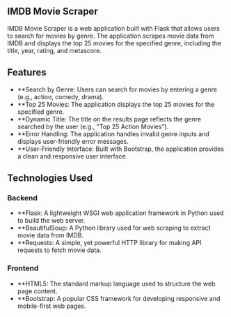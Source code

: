 ## IMDB Movie Scraper

IMDB Movie Scraper is a web application built with Flask that allows users to search for movies by genre. The application scrapes movie data from IMDB and displays the top 25 movies for the specified genre, including the title, year, rating, and metascore.

## Features

- **Search by Genre: Users can search for movies by entering a genre (e.g., action, comedy, drama).
- **Top 25 Movies: The application displays the top 25 movies for the specified genre.
- **Dynamic Title: The title on the results page reflects the genre searched by the user (e.g., "Top 25 Action Movies”).
- **Error Handling: The application handles invalid genre inputs and displays user-friendly error messages.
- **User-Friendly Interface: Built with Bootstrap, the application provides a clean and responsive user interface.

## Technologies Used

### Backend

- **Flask: A lightweight WSGI web application framework in Python used to build the web server.
- **BeautifulSoup: A Python library used for web scraping to extract movie data from IMDB.
- **Requests: A simple, yet powerful HTTP library for making API requests to fetch movie data.

### Frontend

- **HTML5: The standard markup language used to structure the web page content.
- **Bootstrap: A popular CSS framework for developing responsive and mobile-first web pages.
